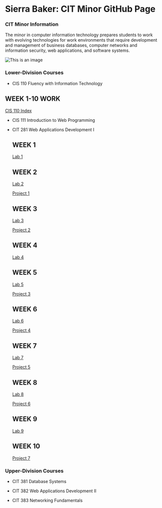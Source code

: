 # Sierra Baker: CIT Minor GitHub Page


### CIT Minor Information
The minor in computer information technology prepares students to work with evolving technologies for work environments that require development and management of business databases, computer networks and information security, web applications, and software systems.

![This is an image](https://images.unsplash.com/photo-1542903660-eedba2cda473?ixlib=rb-1.2.1&ixid=MnwxMjA3fDB8MHxwaG90by1wYWdlfHx8fGVufDB8fHx8&auto=format&fit=crop&w=2070&q=80)

### Lower-Division Courses

- CIS 110 Fluency with Information Technology

 ## WEEK 1-10 WORK
 
   [CIS 110 Index](https://sierrabakerr.github.io/cis110-index/)

- CIS 111 Introduction to Web Programming

- CIT 281 Web Applications Development I

  ## WEEK 1
  
    [Lab 1](https://sierrabakerr.github.io/cit281-lab1/)
    
  ## WEEK 2

    [Lab 2](https://sierrabakerr.github.io/cit281-lab2/)
    
    [Project 1](https://sierrabakerr.github.io/cit281-p1/)
    
  ## WEEK 3
    
    [Lab 3](https://sierrabakerr.github.io/cit281-lab3/)
    
    [Project 2](https://sierrabakerr.github.io/cit281-p2/)
    
  ## WEEK 4
    
    [Lab 4](https://sierrabakerr.github.io/cit281-lab4/)
    
  ## WEEK 5

    [Lab 5](https://sierrabakerr.github.io/cit281-lab5/)
    
    [Project 3](https://sierrabakerr.github.io/cit281-p3/)
    
  ## WEEK 6
    
    [Lab 6](https://sierrabakerr.github.io/cit281-lab6/)

    [Project 4](https://sierrabakerr.github.io/cit281-p4/)

  ## WEEK 7

    [Lab 7](https://sierrabakerr.github.io/cit281-lab7/)
    
    [Project 5](https://sierrabakerr.github.io/cit281-p5/)
    
  ## WEEK 8
    
    [Lab 8](https://sierrabakerr.github.io/cit281-lab8/)
    
    [Project 6](https://sierrabakerr.github.io/cit281-p6/)
   
  ## WEEK 9
   
   [Lab 9](https://sierrabakerr.github.io/cit281-lab9/)
   
  ## WEEK 10

   [Project 7](https://sierrabakerr.github.io/cit281-p7/)
    
### Upper-Division Courses

- CIT 381 Database Systems

- CIT 382 Web Applications Development II

- CIT 383 Networking Fundamentals
